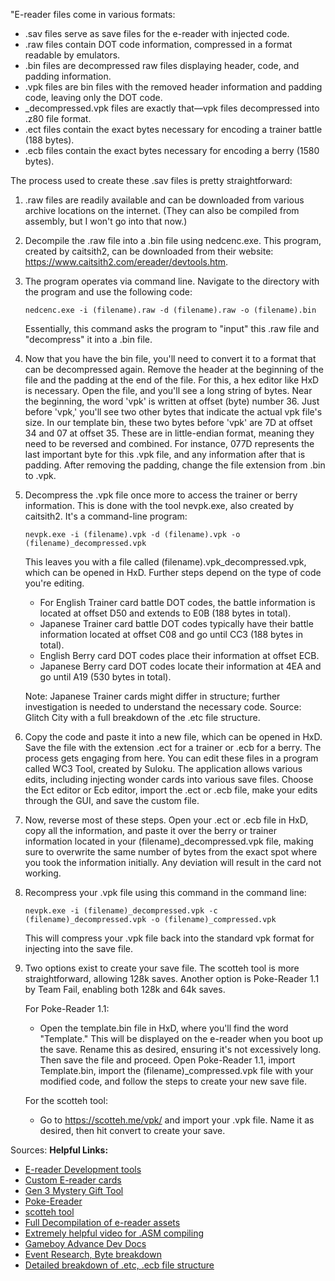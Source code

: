 "E-reader files come in various formats:

- .sav files serve as save files for the e-reader with injected code.
- .raw files contain DOT code information, compressed in a format readable by emulators.
- .bin files are decompressed raw files displaying header, code, and padding information.
- .vpk files are bin files with the removed header information and padding code, leaving only the DOT code.
- _decompressed.vpk files are exactly that—vpk files decompressed into .z80 file format.
- .ect files contain the exact bytes necessary for encoding a trainer battle (188 bytes).
- .ecb files contain the exact bytes necessary for encoding a berry (1580 bytes).

The process used to create these .sav files is pretty straightforward:
1. .raw files are readily available and can be downloaded from various archive locations on the internet. (They can also be compiled from assembly, but I won't go into that now.)

2. Decompile the .raw file into a .bin file using nedcenc.exe. This program, created by caitsith2, can be downloaded from their website: https://www.caitsith2.com/ereader/devtools.htm.

3. The program operates via command line. Navigate to the directory with the program and use the following code:

   `nedcenc.exe -i (filename).raw -d (filename).raw -o (filename).bin`

   Essentially, this command asks the program to "input" this .raw file and "decompress" it into a .bin file.

4. Now that you have the bin file, you'll need to convert it to a format that can be decompressed again. Remove the header at the beginning of the file and the padding at the end of the file. For this, a hex editor like HxD is necessary. Open the file, and you'll see a long string of bytes. Near the beginning, the word 'vpk' is written at offset (byte) number 36. Just before 'vpk,' you'll see two other bytes that indicate the actual vpk file's size. In our template bin, these two bytes before 'vpk' are 7D at offset 34 and 07 at offset 35. These are in little-endian format, meaning they need to be reversed and combined. For instance, 077D represents the last important byte for this .vpk file, and any information after that is padding. After removing the padding, change the file extension from .bin to .vpk.

5. Decompress the .vpk file once more to access the trainer or berry information. This is done with the tool nevpk.exe, also created by caitsith2. It's a command-line program:

   `nevpk.exe -i (filename).vpk -d (filename).vpk -o (filename)_decompressed.vpk`

   This leaves you with a file called (filename).vpk_decompressed.vpk, which can be opened in HxD. Further steps depend on the type of code you're editing.

   - For English Trainer card battle DOT codes, the battle information is located at offset D50 and extends to E0B (188 bytes in total).
   - Japanese Trainer card battle DOT codes typically have their battle information located at offset C08 and go until CC3 (188 bytes in total).
   - English Berry card DOT codes place their information at offset ECB.
   - Japanese Berry card DOT codes locate their information at 4EA and go until A19 (530 bytes in total).

   Note: Japanese Trainer cards might differ in structure; further investigation is needed to understand the necessary code. Source: Glitch City with a full breakdown of the .etc file structure.

6. Copy the code and paste it into a new file, which can be opened in HxD. Save the file with the extension .ect for a trainer or .ecb for a berry. The process gets engaging from here. You can edit these files in a program called WC3 Tool, created by Suloku. The application allows various edits, including injecting wonder cards into various save files. Choose the Ect editor or Ecb editor, import the .ect or .ecb file, make your edits through the GUI, and save the custom file.

7. Now, reverse most of these steps. Open your .ect or .ecb file in HxD, copy all the information, and paste it over the berry or trainer information located in your (filename)_decompressed.vpk file, making sure to overwrite the same number of bytes from the exact spot where you took the information initially. Any deviation will result in the card not working.

8. Recompress your .vpk file using this command in the command line:

   `nevpk.exe -i (filename)_decompressed.vpk -c (filename)_decompressed.vpk -o (filename)_compressed.vpk`

   This will compress your .vpk file back into the standard vpk format for injecting into the save file.

9. Two options exist to create your save file. The scotteh tool is more straightforward, allowing 128k saves. Another option is Poke-Reader 1.1 by Team Fail, enabling both 128k and 64k saves.

   For Poke-Reader 1.1:

   - Open the template.bin file in HxD, where you'll find the word "Template." This will be displayed on the e-reader when you boot up the save. Rename this as desired, ensuring it's not excessively long. Then save the file and proceed. Open Poke-Reader 1.1, import Template.bin, import the (filename)_compressed.vpk file with your modified code, and follow the steps to create your new save file.

   For the scotteh tool:

   - Go to https://scotteh.me/vpk/ and import your .vpk file. Name it as desired, then hit convert to create your save.

Sources:
**Helpful Links:**

- [E-reader Development tools](https://www.caitsith2.com/ereader/devtools.htm)
- [Custom E-reader cards](https://projectpokemon.org/home/forums/topic/58692-tutorial-creating-custom-trainerberry-e-cards/)
- [Gen 3 Mystery Gift Tool](https://digiex.net/threads/pokemon-gen-3-mystery-gift-tool-download-inject-nintendo-events-wondercards-more.14863/)
- [Poke-Ereader](https://projectpokemon.org/home/forums/topic/35340-gen-3-e-reader-event-injection/)
- [scotteh tool](https://scotteh.me/vpk/)
- [Full Decompilation of e-reader assets](https://www.pokecommunity.com/showthread.php?t=455241)
- [Extremely helpful video for .ASM compiling](https://www.youtube.com/watch?v=N_-xc0A7dSM)
- [Gameboy Advance Dev Docs](https://www.devrs.com/gba/docs.php#tutor)
- [Event Research, Byte breakdown](https://projectpokemon.org/home/forums/topic/35903-gen-3-mystery-eventgift-research/)
- [Detailed breakdown of .etc, .ecb file structure](https://archives.glitchcity.info/forums/board-76/thread-7114/page-0.html)
